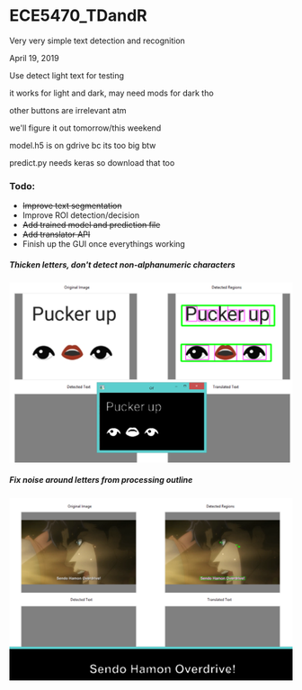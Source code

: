 # ECE5470_TDandR
Very very simple text detection and recognition 

April 19, 2019

Use detect light text for testing

it works for light and dark, may need mods for dark tho

other buttons are irrelevant atm

we'll figure it out tomorrow/this weekend

model.h5 is on gdrive bc its too big btw

predict.py needs keras so download that too 

### Todo:
- ~~Improve text segmentation~~
- Improve ROI detection/decision
- ~~Add trained model and prediction file~~
- ~~Add translator API~~
- Finish up the GUI once everythings working

##### Thicken letters, don't detect non-alphanumeric characters

![dark foreground](https://github.com/iruminii/ECE5470_TDandR/blob/master/images/lightbg_darkfg.PNG)


##### Fix noise around letters from processing outline

![light foreground](https://github.com/iruminii/ECE5470_TDandR/blob/master/images/darkbg_lightfg.PNG)
